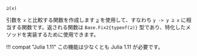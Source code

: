 ```
⊇(x)
```

引数を `x` と比較する関数を作成します [`⊇`](@ref) を使用して、すなわち `y -> y ⊇ x` に相当する関数です。返される関数は `Base.Fix2{typeof(⊇)}` 型であり、特化したメソッドを実装するために使用できます。

!!! compat "Julia 1.11"
    この機能は少なくとも Julia 1.11 が必要です。

